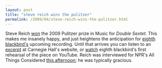 ```yaml
---
layout: post
title: "steve reich wins the pulitzer"
permalink: /2009/04/steve-reich-wins-the-pulitzer.html
---
```


Steve Reich [won](http://newmusicbox.com/article.nmbx?id=5958) the 2009 Pulitzer prize in Music for _Double Sextet_. This makes me insanely happy, and just heightens the anticipation for [eighth blackbird's](http://www.eighthblackbird.com/) upcoming recording. Until that arrives you can listen to an [excerpt](http://www.carnegiehall.org/article/sound_insights%5Cworks%5Ccommissions%5Cart_detail_DoubleSextet_commissions.html) at Carnegie Hall's website, or [watch](http://www.youtube.com/watch?v=2IqVnvkzvNQ&feature=channel_page) eighth blackbird's first rehearsal of the piece on YouTube. Reich was interviewed for NPR's All Things Considered [this afternoon](http://www.npr.org/templates/story/story.php?storyId=103295578); he was typically gracious.